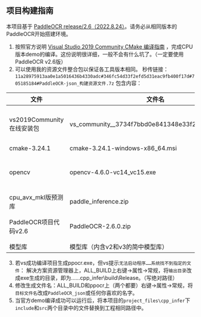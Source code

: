 ## 项目构建指南

本项目基于 [PaddleOCR release/2.6（2022.8.24）](https://github.com/PaddlePaddle/PaddleOCR/tree/release/2.6)。请务必从相同版本的PaddleOCR开始搭建环境。

1. 按照官方说明 [Visual Studio 2019 Community CMake 编译指南](https://github.com/PaddlePaddle/PaddleOCR/blob/release/2.6/deploy/cpp_infer/docs/windows_vs2019_build.md) ，完成CPU版本demo的编译。这份说明很详细，一般不会有什么坑了。（一定要使用PaddleOCR v2.6版）
2. 可以使用我的资源文件整合包以保证各工具版本相同。
秒传链接：`11a28975913aa0e1a5016436b4330adc#346fc54d33f2efd5d31eac9fb400f17d#705185184#PaddleOCR-json_构建资源文件.7z`
包含内容：

| 文件                       | 文件名                                             | 备注                     |
| -------------------------- | -------------------------------------------------- | ------------------------ |
| vs2019Community 在线安装包 | vs_community__3734f7bbd0e841348e33f252cffea2d9.exe | 工作负载勾选C++桌面开发  |
| cmake-3.24.1               | cmake-3.24.1-windows-x86_64.msi                    |                          |
| opencv                     | opencv-4.6.0-vc14_vc15.exe                         | 建议解压到本项目同目录下 |
| cpu_avx_mkl版预测库        | paddle_inference.zip                               |                          |
| PaddleOCR项目代码v2.6      | PaddleOCR-2.6.0.zip                                | 一定要使用v2.6！         |
| 模型库                     | 模型库（内含v2和v3的简中模型库）                   |                          |

3. 若vs成功编译项目生成ppocr.exe，但vs提示`无法启动程序……系统找不到指定的文件`：
解决方案资源管理器上，ALL_BUILD上右键→属性→常规，将`输出目录`改成exe生成的目录，即为……cpp_infer\build\Release。（写绝对路径）
4. 修改生成文件名：ALL_BUILD和ppocr上（两个都要）右键→属性→常规，将`目标文件名`改成`PaddleOCR_json`或任何你喜欢的名字。
5. 当官方demo编译成功可以运行后，将本项目的`project_files\cpp_infer`下`include`和`src`两个目录中的文件替换到工程相同路径中。